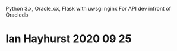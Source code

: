 Python 3.x, Oracle_cx, Flask with uwsgi nginx
For API dev  infront of Oracledb 

# Ian Hayhurst 2020 09 25

